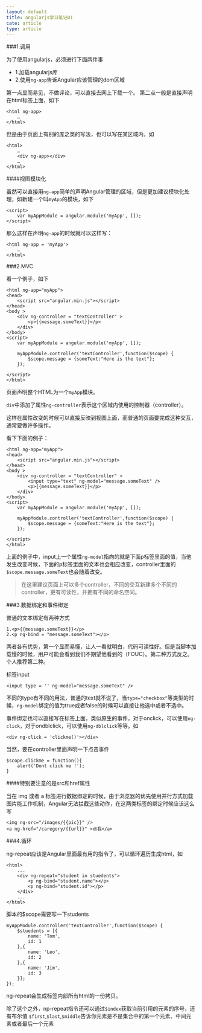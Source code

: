 ```yaml
---
layout: default
title: angularjs学习笔记01
cate: article
type: article
---
```


###1.调用   

为了使用angularjs，必须进行下面两件事

+ 1.加载angularjs库
+ 2.使用`ng-app`告诉Angular应该管理的dom区域 

第一点显而易见，不做评论，可以直接去网上下载一个。
第二点一般是直接声明在html标签上面，如下

	<html ng-app>
		…
	</html>
	
但是由于页面上有别的库之类的写法，也可以写在某区域内，如

	<html>
		…
		<div ng-app></div>
		…		
	</html>
	
####视图模块化

虽然可以直接用`ng-app`简单的声明Angular管理的区域，但是更加建议模块化处理，如新建一个叫`myApp`的模块，如下

	<script>
    	var myAppModule = angular.module('myApp', []);
    </script>
    
那么这样在声明`ng-app`的时候就可以这样写：
	
	<html ng-app = 'myApp'>
		…
	</html>
	
###2.MVC

看一个例子，如下

	<html ng-app="myApp">
	<head>
    	<script src="angular.min.js"></script>
	</head>
	<body >
    	<div ng-controller = "textController" >
    		<p>{{message.someText}}</p>
    	</div>
	</body>
	<script>
    	var myAppModule = angular.module('myApp', []);

    	myAppModule.controller('textController',function($scope) {
        	$scope.message = {someText:"Here is the text"};
    	});

	</script>
	</html>

页面声明整个HTML为一个`myApp`模块。

`div`中添加了属性`ng-controller`表示这个区域内使用的控制器（controller）。



这样在属性改变的时候可以直接反映到视图上面，而普通的页面要完成这种交互，通常要做许多操作。

看下下面的例子：

	<html ng-app="myApp">
	<head>
    	<script src="angular.min.js"></script>
	</head>
	<body >
    	<div ng-controller = "textController" >
    		<input type="text" ng-model="message.someText" />
    		<p>{{message.someText}}</p>
    	</div>
	</body>
	<script>
    	var myAppModule = angular.module('myApp', []);

    	myAppModule.controller('textController',function($scope) {
        	$scope.message = {someText:"Here is the text"};
    	});

	</script>
	</html>
	
上面的例子中，input上一个属性`ng-model`指向的就是下面p标签里面的值，当他发生改变时候，下面的p标签里面的文本也会相应改变，controller里面的`$scope.message.someText`也会随着改变。

> 在这里建议页面上可以多个controller，不同的交互新建多个不同的controller，更有可读性，并拥有不同的命名空间。

###3.数据绑定和事件绑定

普通的文本绑定有两种方式

	1.<p>{{message.someText}}</p>
	2.<p ng-bind = "message.someText"></p>

两者各有优势，第一个显而易懂，让人一看就明白，代码可读性好。但是当脚本加载慢的时候，用户可能会看到我们不期望他看到的（FOUC）。第二种方式反之。个人推荐第二种。

标签input

	<input type = '' ng-model="message.someText" />
	
不同的type有不同的用法，普通的text就不说了，当`type="checkbox"`等类型的时候，`ng-model`绑定的值为true或者false的时候可以直接让他选中或者不选中。

事件绑定也可以直接写在标签上面，类似原生的事件，对于onclick，可以使用`ng-click`，对于ondblclick，可以使用`ng-dblclick`等等。如

	<div ng-click = 'clickme()'></div>
	
当然，要在controller里面声明一下点击事件

	$scope.clickme = function(){
		alert('Dont click me !');
	}
	
####特别要注意的是src和href属性

当在 img 或者 a 标签进行数据绑定的时候，由于浏览器的优先使用并行方式加载图片能工作机制，Angular无法拦截这些动作，在这两类标签的绑定时候应该这么写

	<img ng-src="/images/{{pic}}" />
	<a ng-href="/caregory/{{url}}" >点我</a>

###4.循环

ng-repeat应该是Angular里面最有用的指令了，可以循环遍历生成html，如

	<html>
		...
		<div ng-repeat="student in stuedents">
			<p ng-bind="student.name"></p>
			<p ng-bind="student.id"></p>
		</div>
		...
	</html>
	
脚本的$scope需要写一下students
	
	myAppModule.controller('textController',function($scope) {
        $stuedents = [{
        	name: 'Tom',
        	id: 1
        },{
        	name: 'Leo',
        	id: 2
        },{
        	name: 'Jim',
        	id: 3
        }];
    });

ng-repeat会生成标签内部所有html的一份拷贝。

除了这个之外，np-repeat指令还可以通过`$index`获取当前引用的元素的序号，还有布尔值 `$first`,`$last`,`$middle`告诉你元素是不是集合中的第一个元素、中间元素或者最后一个元素




	


	

	

	

	
  
  
  
  
  
  





